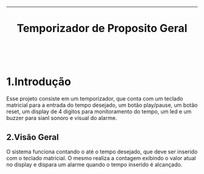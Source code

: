 ﻿***
<h1 align="center" > Temporizador de Proposito Geral<br>

<br>
<br>

1.Introdução
==========

<p>Esse projeto consiste em um temporizador, que conta com um teclado matricial para a entrada
do tempo desejado, um botão play/pause, um botão reset, um display de 4 digitos para monitoramento
do tempo, um led e um buzzer para sianl sonoro e visual do alarme.<p/>

2.Visão Geral
-----------

<p></p>
<p>O sistema funciona contando o até o tempo desejado, que deve ser inserido com o teclado matricial.
O mesmo realiza a contagem exibindo o valor atual no display e dispara um alarme quando o tempo inserido
é alcançado.
